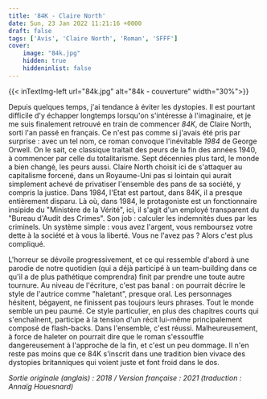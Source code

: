 ```yaml
---
title: '84K - Claire North'
date: Sun, 23 Jan 2022 11:21:16 +0000
draft: false
tags: ['Avis', 'Claire North', 'Roman', 'SFFF']
cover: 
    image: "84k.jpg"
    hidden: true
    hiddeninlist: false
---
```


{{< inTextImg-left url="84k.jpg" alt="84k - couverture" width="30%">}} 

Depuis quelques temps, j'ai tendance à éviter les dystopies. Il est pourtant difficile d'y échapper longtemps lorsqu'on s'intéresse à l'imaginaire, et je me suis finalement retrouvé en train de commencer _84K_, de Claire North, sorti l'an passé en français. Ce n'est pas comme si j'avais été pris par surprise : avec un tel nom, ce roman convoque l'inévitable _1984_ de George Orwell. On le sait, ce classique traitait des peurs de la fin des années 1940, à commencer par celle du totalitarisme. Sept décennies plus tard, le monde a bien changé, les peurs aussi. Claire North choisit ici de s'attaquer au capitalisme forcené, dans un Royaume-Uni pas si lointain qui aurait simplement achevé de privatiser l'ensemble des pans de sa société, y compris la justice. Dans 1984, l'Etat est partout, dans 84K, il a presque entièrement disparu. Là où, dans 1984, le protagoniste est un fonctionnaire insipide du "Ministère de la Vérité", ici, il s'agit d'un employé transparent du "Bureau d'Audit des Crimes". Son job : calculer les indemnités dues par les criminels. Un système simple : vous avez l'argent, vous remboursez votre dette à la société et à vous la liberté. Vous ne l'avez pas ? Alors c'est plus compliqué.

L'horreur se dévoile progressivement, et ce qui ressemble d'abord à une parodie de notre quotidien (qui a déjà participé à un team-building dans ce qu'il a de plus pathétique comprendra) finit par prendre une toute autre tournure. Au niveau de l'écriture, c'est pas banal : on pourrait décrire le style de l'autrice comme "haletant", presque oral. Les personnages hésitent, bégayent, ne finissent pas toujours leurs phrases. Tout le monde semble un peu paumé. Ce style particulier, en plus des chapitres courts qui s'enchaînent, participe à la tension d'un récit lui-même principalement composé de flash-backs. Dans l'ensemble, c'est réussi. Malheureusement, à force de haleter on pourrait dire que le roman s'essouffle dangereusement à l'approche de la fin, et c'est un peu dommage. Il n'en reste pas moins que ce 84K s'inscrit dans une tradition bien vivace des dystopies britanniques qui voient juste et font froid dans le dos.

_Sortie originale (anglais) : 2018 / Version française : 2021 (traduction : Annaïg Houesnard)_